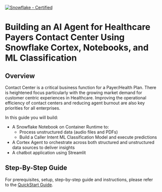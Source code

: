 [![Snowflake - Certified](https://img.shields.io/badge/Snowflake-Certified-2ea44f?style=for-the-badge&logo=snowflake)](https://developers.snowflake.com/solutions/)

# Building an AI Agent for Healthcare Payers Contact Center Using Snowflake Cortex, Notebooks, and ML Classification

## Overview
Contact Center is a critical business function for a Payer/Health Plan. There is heightened focus particularly with the growing market demand for customer centric experiences in Healthcare. Improving the operational efficiency of contact centers and reducing agent burnout are also key priorities for all enterprises.

In this guide you will build:
- A Snowflake Notebook on Container Runtime to:
  - Process unstructured data (audio files and PDFs)
  - Build a Caller Intent ML Classification Model and execute predictions
- A Cortex Agent to orchestrate across both structured and unstructured data sources to deliver insights
- A chatbot application using Streamlit

## Step-By-Step Guide
For prerequisites, setup, step-by-step guide and instructions, please refer to the [QuickStart Guide](https://quickstarts.snowflake.com/guide/ai_agent_health_payers_cc/index.html?index=..%2F..index#0).
